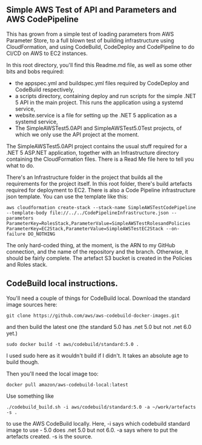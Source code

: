 ## Simple AWS Test of API and Parameters and AWS CodePipeline ##

This has grown from a simple test of loading parameters from AWS Parameter Store, to a full blown test of
building infrastructure using CloudFormation, and using CodeBuild, CodeDeploy and CodePipeline to do
CI/CD on AWS to EC2 instances.

In this root directory, you'll find this Readme.md file, as well as some other bits and bobs required:

- the appspec.yml and buildspec.yml files required by CodeDeploy and CodeBuild respectively,
- a scripts directory, containing deploy and run scripts for the simple .NET 5 API in the main project.  This runs the application using a systemd service,
- website.service is a file for setting up the .NET 5 application as a systemd service,
- The SimpleAWSTest5.0API and SimpleAWSTest5.0Test projects, of which we only use the API project at the moment.

The SimpleAWSTest5.0API project contains the usual stuff required for a .NET 5 ASP.NET application, together with an Infrastructure directory containing the CloudFormation files.
There is a Read Me file here to tell you what to do.

There's an Infrastructure folder in the project that builds all the requirements for the 
project itself.  In this root folder, there's build artefacts required for deployment to EC2.
There is also a Code Pipeline infrastructure json template.
You can use the template like this:

    aws cloudformation create-stack --stack-name SimpleAWSTestCodePipeline --template-body file://../../CodePipelineInfrastructure.json --parameters ParameterKey=RolesStack,ParameterValue=SimpleAWSTestRolesandPolicies ParameterKey=EC2Stack,ParameterValue=SimpleAWSTestEC2Stack --on-failure DO_NOTHING

The only hard-coded thing, at the moment, is the ARN to my GitHub connection, and the name of the repository and the branch.
Otherwise, it should be fairly complete.  The artefact S3 bucket is created in the Policies and Roles stack.


## CodeBuild local instructions. ##

You'll need a couple of things for CodeBuild local.  Download the standard image sources here:

    git clone https://github.com/aws/aws-codebuild-docker-images.git

and then build the latest one (the standard 5.0 has .net 5.0 but not .net 6.0 yet.)

    sudo docker build -t aws/codebuild/standard:5.0 .

I used sudo here as it wouldn't build if I didn't.  It takes an absolute age to build though.

Then you'll need the local image too:

    docker pull amazon/aws-codebuild-local:latest

Use something like

    ./codebuild_build.sh -i aws/codebuild/standard:5.0 -a ~/work/artefacts -s .

to use the AWS CodeBuild locally.  Here, -i says which codebuild standard image to use - 5.0 does .net 5.0 but not 6.0.  -a says where to put the artefacts created. -s is the source.
